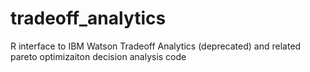 # tradeoff_analytics
R interface to IBM Watson Tradeoff Analytics (deprecated) and related pareto optimizaiton decision analysis code
